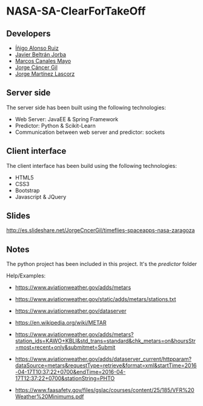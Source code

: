 # NASA-SA-ClearForTakeOff

## Developers

* [Íñigo Alonso Ruiz](https://github.com/Shathe)
* [Javier Beltrán Jorba](https://github.com/MrJavo94)
* [Marcos Canales Mayo](https://github.com/MarcosCM) 
* [Jorge Cáncer Gil](https://github.com/jorcox)
* [Jorge Martínez Lascorz](https://github.com/JorgeCoke)

## Server side
The server side has been built using the following technologies:
* Web Server: JavaEE & Spring Framework
* Predictor: Python & Scikit-Learn
* Communication between web server and predictor: sockets

## Client interface
The client interface has been build using the following technologies:
* HTML5
* CSS3
* Bootstrap
* Javascript & JQuery

## Slides
http://es.slideshare.net/JorgeCncerGil/timeflies-spaceapps-nasa-zaragoza


## Notes
The python project has been included in this project. It's the _predictor_ folder

Help/Examples:
* https://www.aviationweather.gov/adds/metars
* https://www.aviationweather.gov/static/adds/metars/stations.txt
* https://www.aviationweather.gov/dataserver
* https://en.wikipedia.org/wiki/METAR
* https://www.aviationweather.gov/adds/metars?station_ids=KAWO+KBLI&std_trans=standard&chk_metars=on&hoursStr=most+recent+only&submitmet=Submit
* https://www.aviationweather.gov/adds/dataserver_current/httpparam?dataSource=metars&requestType=retrieve&format=xml&startTime=2016-04-17T10:37:22+0700&endTime=2016-04-17T12:37:22+0700&stationString=PHTO

* https://www.faasafety.gov/files/gslac/courses/content/25/185/VFR%20Weather%20Minimums.pdf
